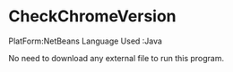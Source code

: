 # CheckChromeVersion

PlatForm:NetBeans
Language Used :Java

No need to download any external file to run this program.
